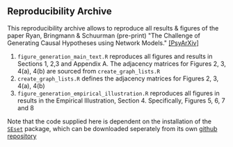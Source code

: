 ## Reproducibility Archive

This reproducibility archive allows to reproduce all results & figures of the paper Ryan, Bringmann & Schuurman (pre-print) "The Challenge of Generating Causal Hypotheses using Network Models." [[PsyArXiv]](https://psyarxiv.com/ryg69/)

1. `figure_generation_main_text.R` reproduces all figures and results in Sections 1, 2,3 and Appendix A. The adjacency matrices for Figures 2, 3, 4(a), 4(b) are sourced from `create_graph_lists.R`
2. `create_graph_lists.R` defines the adjacency matrices for Figures 2, 3, 4(a), 4(b)
3. `figure_generation_empirical_illustration.R` reproduces all figures in results in the Empirical Illustration, Section 4. Specifically, Figures 5, 6, 7 and 8

Note that the code supplied here is dependent on the installation of the [`SEset`](https://github.com/ryanoisin/SEset) package, which can be downloaded seperately from its own [github repository](https://github.com/ryanoisin/SEset)

